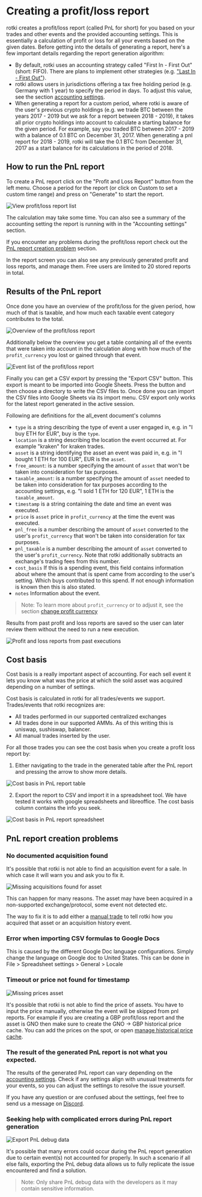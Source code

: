 # Creating a profit/loss report

rotki creates a profit/loss report (called PnL for short) for you based on your trades and other events and the provided accounting settings. This is essentially a calculation of profit or loss for all your events based on the given dates. Before getting into the details of generating a report, here's a few important details regarding the report generation algorithm:

- By default, rotki uses an accounting strategy called "First In - First Out" (short: FIFO). There are plans to implement other strategies (e.g. ["Last In - First Out"](https://github.com/rotki/rotki/issues/44)).
- rotki allows users in jurisdictions offering a tax free holding period (e.g. Germany with 1 year) to specify the period in days. To adjust this value, see the section [accounting settings](/usage-guides/customization.html#tax-free-period).
- When generating a report for a custom period, where rotki is aware of the user's previous crypto holdings (e.g. we trade BTC between the years 2017 - 2019 but we ask for a report between 2018 - 2019), it takes all prior crypto holdings into account to calculate a starting balance for the given period. For example, say you traded BTC between 2017 - 2019 with a balance of 0.1 BTC on December 31, 2017. When generating a pnl report for 2018 - 2019, rotki will take the 0.1 BTC from December 31, 2017 as a start balance for its calculations in the period of 2018.

## How to run the PnL report

To create a PnL report click on the "Profit and Loss Report" button from the left menu. Choose a period for the report (or click on Custom to set a custom time range) and press on "Generate" to start the report.

![View profit/loss report list](/images/sc_pnl_report.png)

The calculation may take some time. You can also see a summary of the accounting setting the report is running with in the "Accounting settings" section.

If you encounter any problems during the profit/loss report check out the [PnL report creation problem](/usage-guides/pnl.html#pnl-report-creation-problems) section.

In the report screen you can also see any previously generated profit and loss reports, and manage them. Free users
are limited to 20 stored reports in total.

## Results of the PnL report

Once done you have an overview of the profit/loss for the given period, how much of that is taxable, and how much each taxable event category contributes to the total.

![Overview of the profit/loss report](/images/sc_pnl_report1.png)

Additionally below the overview you get a table containing all of the events that were taken into account in the calculation along with how much of the `profit_currency` you lost or gained through that event.

![Event list of the profit/loss report](/images/sc_pnl_report2.png)

Finally you can get a CSV export by pressing the "Export CSV" button. This export is meant to be imported into
Google Sheets. Press the button and then choose a directory to write the CSV files to. Once done you can import the CSV
files into Google Sheets via its import menu. CSV export only works for the latest report generated in the active session.

Following are definitions for the all_event document's columns

- `type` is a string describing the type of event a user engaged in, e.g. in "I buy ETH for EUR", buy is the `type`.
- `location` is a string describing the location the event occurred at. For example "kraken" for kraken trades.
- `asset` is a string identifying the asset an event was paid in, e.g. in "I bought 1 ETH for 100 EUR", EUR is the `asset`.
- `free_amount`: is a number specifying the amount of `asset` that won't be taken into consideration for tax purposes.
- `taxable_amount`: is a number specifying the amount of `asset` needed to be taken into consideration for tax purposes according to the accounting settings, e.g. "I sold 1 ETH for 120 EUR", 1 ETH is the `taxable_amount`.
- `timestamp` is a string containing the date and time an event was executed.
- `price` is `asset` price in `profit_currency` at the time the event was executed.
- `pnl_free` is a number describing the amount of `asset` converted to the user's `profit_currency` that won't be taken into consideration for tax purposes.
- `pnl_taxable` is a number describing the amount of `asset` converted to the user's `profit_currency`. Note that rotki additionally subtracts an exchange's trading fees from this number.
- `cost_basis` If this is a spending event, this field contains information about where the amount that is spent came from according to the user's setting. Which buys contributed to this spend. If not enough information is known then this is also stated.
- `notes` Information about the event.

> Note: To learn more about `profit_currency` or to adjust it, see the section [change profit currency](/usage-guides/customization.html#profit-currency)

Results from past profit and loss reports are saved so the user can later review them without the need to run a new execution.

![Profit and loss reports from past executions](/images/sc_pnl_saved_reports.png)

## Cost basis

Cost basis is a really important aspect of accounting. For each sell event it lets you know what was the price at which the sold asset was acquired depending on a number of settings.

Cost basis is calculated in rotki for all trades/events we support. Trades/events that rotki recognizes are:

- All trades performed in our supported centralized exchanges
- All trades done in our supported AMMs. As of this writing this is uniswap, sushiswap, balancer.
- All manual trades inserted by the user.

For all those trades you can see the cost basis when you create a profit loss report by:

1. Either navigating to the trade in the generated table after the PnL report and pressing the arrow to show more details.

![Cost basis in PnL report table](/images/sc_pnl_reports_costbasis.png)

2. Export the report to CSV and import it in a spreadsheet tool. We have tested it works with google spreadsheets and libreoffice. The cost basis column contains the info you seek.

![Cost basis in PnL report spreadsheet](/images/sc_pnl_reports_costbasis_spreadsheet.png)

## PnL report creation problems

### No documented acquisition found

It's possible that rotki is not able to find an acquisition event for a sale. In which case it will warn you and ask you to fix it.

![Missing acquisitions found for asset](/images/sc_pnl_missing_acquisitions.png)

This can happen for many reasons. The asset may have been acquired in a non-supported exchange/protocol, some event not detected etc.

The way to fix it is to add either a [manual trade](/usage-guides/historical-events.html#adding-manual-trades) to tell rotki how you acquired that asset or an acquisition history event.

### Error when importing CSV formulas to Google Docs

This is caused by the different Google Doc language configurations.
Simply change the language on Google doc to United States. This can be done in File > Spreadsheet settings > General > Locale

### Timeout or price not found for timestamp

![Missing prices asset](/images/sc_pnl_missing_prices.png)

It's possible that rotki is not able to find the price of assets. You have to input the price manually, otherwise the event will be skipped from pnl reports. For example if you are creating a GBP profit/loss report and the asset is GNO then make sure to create the GNO -> GBP historical price cache. You can add the prices on the spot, or open [manage historical price cache](/usage-guides/customization.html#manage-historical-price-oracle-cache).

### The result of the generated PnL report is not what you expected.

The results of the generated PnL report can vary depending on the
[accounting settings](/usage-guides/customization.html#accounting-settings). Check if any settings align with unusual treatments for your events, so you can adjust the settings to resolve the issue yourself.

If you have any question or are confused about the settings, feel free to send us a message on [Discord](https://discord.rotki.com).

### Seeking help with complicated errors during PnL report generation

![Export PnL debug data](/images/sc_pnl_export_debug_data.png)

It's possible that many errors could occur during the PnL report generation due to certain event(s) not accounted for properly. In such a scenario if all else fails, exporting the PnL debug data allows us to fully replicate the issue encountered and find a solution.

> Note: Only share PnL debug data with the developers as it may contain sensitive information.
